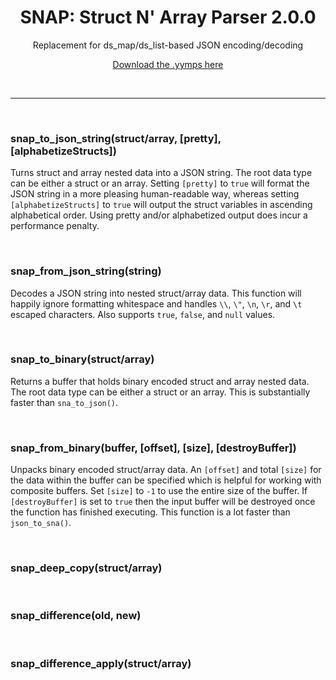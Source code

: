 <h1 align="center">SNAP: Struct N' Array Parser 2.0.0</h1>

<p align="center">Replacement for ds_map/ds_list-based JSON encoding/decoding</p>

<p align="center"><a href="https://github.com/JujuAdams/SNAP/releases/tag/2.0.0">Download the .yymps here</a></p>

&nbsp;

-----

&nbsp;

### snap_to_json_string(struct/array, [pretty], [alphabetizeStructs]) ###

Turns struct and array nested data into a JSON string. The root data type can be either a struct or an array. Setting `[pretty]` to `true` will format the JSON string in a more pleasing human-readable way, whereas setting `[alphabetizeStructs]` to `true` will output the struct variables in ascending alphabetical order. Using pretty and/or alphabetized output does incur a performance penalty.

&nbsp;

### snap_from_json_string(string) ###

Decodes a JSON string into nested struct/array data. This function will happily ignore formatting whitespace and handles `\\`, `\"`, `\n`, `\r`, and `\t` escaped characters. Also supports `true`, `false`, and `null` values.

&nbsp;

### snap_to_binary(struct/array) ###

Returns a buffer that holds binary encoded struct and array nested data. The root data type can be either a struct or an array. This is substantially faster than `sna_to_json()`.

&nbsp;

### snap_from_binary(buffer, [offset], [size], [destroyBuffer]) ###

Unpacks binary encoded struct/array data. An `[offset]` and total `[size]` for the data within the buffer can be specified which is helpful for working with composite buffers. Set `[size]` to `-1` to use the entire size of the buffer. If `[destroyBuffer]` is set to `true` then the input buffer will be destroyed once the function has finished executing. This function is a lot faster than `json_to_sna()`.

&nbsp;

### snap_deep_copy(struct/array)

&nbsp;

### snap_difference(old, new)

&nbsp;

### snap_difference_apply(struct/array)
